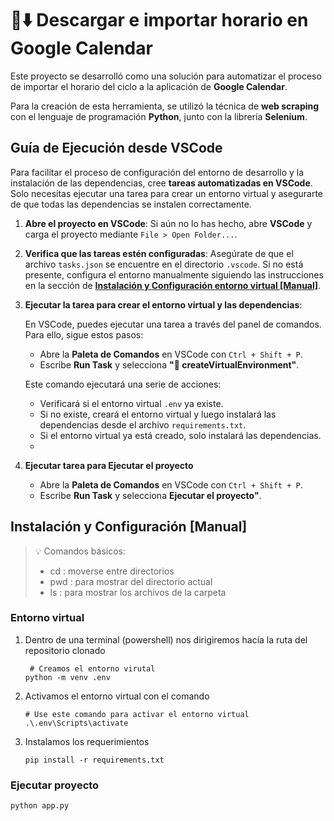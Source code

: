 # 📅⬇️ Descargar e importar horario en **Google Calendar**

Este proyecto se desarrolló como una solución para automatizar el proceso de importar el horario del ciclo a la aplicación de **Google Calendar**.

Para la creación de esta herramienta, se utilizó la técnica de **web scraping** con el lenguaje de programación **Python**, junto con la librería **Selenium**.

## **Guía de Ejecución desde VSCode**

Para facilitar el proceso de configuración del entorno de desarrollo y la instalación de las dependencias, cree **tareas automatizadas en VSCode**. Solo necesitas ejecutar una tarea para crear un entorno virtual y asegurarte de que todas las dependencias se instalen correctamente.

1. **Abre el proyecto en VSCode**:
   Si aún no lo has hecho, abre **VSCode** y carga el proyecto mediante `File > Open Folder...`.

2. **Verifica que las tareas estén configuradas**:
   Asegúrate de que el archivo `tasks.json` se encuentre en el directorio `.vscode`. Si no está presente, configura el entorno manualmente siguiendo las instrucciones en la sección de **[Instalación y Configuración entorno virtual [Manual]](#instalación-y-configuración-manual)**.

3. **Ejecutar la tarea para crear el entorno virtual y las dependencias**:
   
   En VSCode, puedes ejecutar una tarea a través del panel de comandos. Para ello, sigue estos pasos:
   
   - Abre la **Paleta de Comandos** en VSCode con `Ctrl + Shift + P`.
   - Escribe **Run Task** y selecciona **"🐍 createVirtualEnvironment"**.
   
   Este comando ejecutará una serie de acciones:
   - Verificará si el entorno virtual `.env` ya existe.
   - Si no existe, creará el entorno virtual y luego instalará las dependencias desde el archivo `requirements.txt`.
   - Si el entorno virtual ya está creado, solo instalará las dependencias.
   - 
4. **Ejecutar tarea para Ejecutar el proyecto**
   - Abre la **Paleta de Comandos** en VSCode con `Ctrl + Shift + P`.
   - Escribe **Run Task** y selecciona **Ejecutar el proyecto"**.


## Instalación y Configuración [Manual] 
> 💡 Comandos básicos: 
 > - cd : moverse entre directorios
 > - pwd : para mostrar del directorio actual
 > - ls : para mostrar los archivos de la carpeta


 ### Entorno virtual

 1. Dentro de una terminal (powershell) nos dirigiremos hacía la ruta del repositorio clonado

    ~~~PS
     # Creamos el entorno virutal
    python -m venv .env
    ~~~

 2. Activamos el entorno virtual con el comando
 
    ~~~PS
    # Use este comando para activar el entorno virtual
    .\.env\Scripts\activate
    ~~~
    
 3. Instalamos los requerimientos
    
    ~~~PS
    pip install -r requirements.txt
    ~~~

 ### Ejecutar proyecto
   ~~~PS
   python app.py
   ~~~
